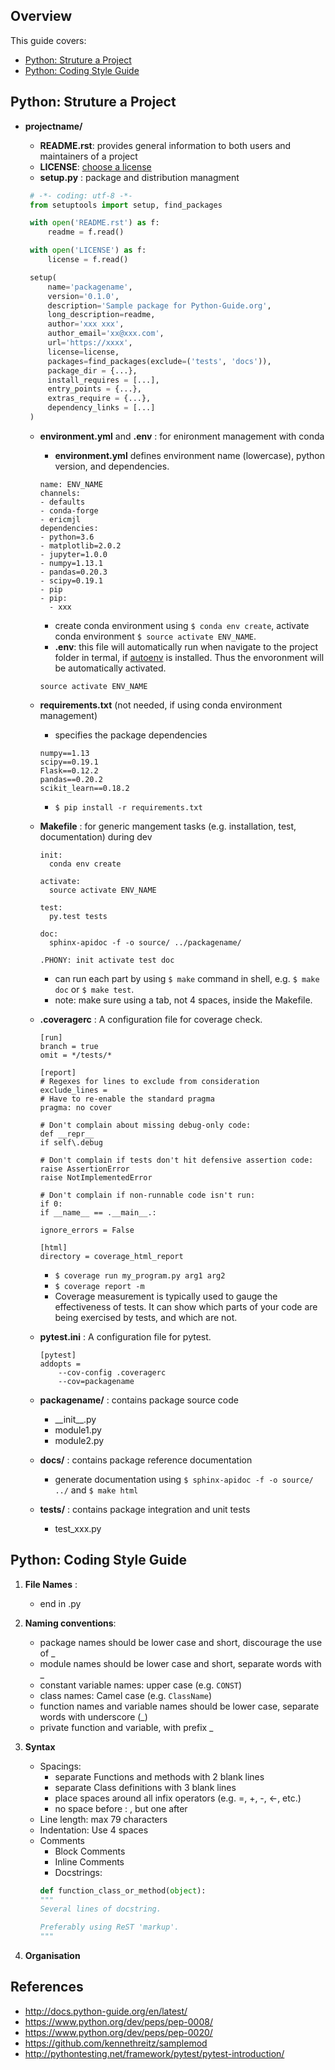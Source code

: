 ## Overview
This guide covers: 
* [Python: Struture a Project](https://github.com/chenkonturek/CodingGuides/blob/master/Python_project_guide.md#python-struture-project)  
* [Python: Coding Style Guide](https://github.com/chenkonturek/CodingGuides/blob/master/Python_project_guide.md#python-coding-style-guide)


## Python: Struture a Project 
* **projectname/**
  * **README.rst**: provides general information to both users and maintainers of a project 
  * **LICENSE**: [choose a license](http://choosealicense.com/)  
  * **setup.py** : package and distribution managment 
  ```python
   # -*- coding: utf-8 -*-
   from setuptools import setup, find_packages

   with open('README.rst') as f:
       readme = f.read()

   with open('LICENSE') as f:
       license = f.read()

   setup(
       name='packagename',
       version='0.1.0',
       description='Sample package for Python-Guide.org',
       long_description=readme,
       author='xxx xxx',
       author_email='xx@xxx.com',
       url='https://xxxx',
       license=license,
       packages=find_packages(exclude=('tests', 'docs')),
       package_dir = {...},
       install_requires = [...],
       entry_points = {...},
       extras_require = {...},
       dependency_links = [...]
   )
  ```

  * **environment.yml** and **.env** :  for enironment management with conda 
      * **environment.yml** defines environment name (lowercase), python version, and dependencies. 
      ```
      name: ENV_NAME 
      channels:
      - defaults
      - conda-forge
      - ericmjl
      dependencies:
      - python=3.6
      - matplotlib=2.0.2
      - jupyter=1.0.0
      - numpy=1.13.1
      - pandas=0.20.3
      - scipy=0.19.1
      - pip
      - pip: 
        - xxx
      ```

      * create conda environment using `$ conda env create`, activate conda environment `$ source activate ENV_NAME`. 
      * **.env**: this file will automatically run when navigate to the project folder in termal, if [autoenv](https://github.com/kennethreitz/autoenv ) is installed. Thus the envoronment will be automatically activated.  
      ```
      source activate ENV_NAME
      ```

  * **requirements.txt** (not needed, if using conda environment management) 
    * specifies the package dependencies  
    ```
    numpy==1.13
    scipy==0.19.1
    Flask==0.12.2
    pandas==0.20.2
    scikit_learn==0.18.2
    ```
    * `$ pip install -r requirements.txt`  
   
    
  * **Makefile** : for generic mangement tasks (e.g. installation, test, documentation) during dev 
    ```
    init:
      conda env create
      
    activate:   
      source activate ENV_NAME

    test:
      py.test tests

    doc: 
      sphinx-apidoc -f -o source/ ../packagename/ 
    
    .PHONY: init activate test doc 
    ```
    * can run each part by using `$ make` command in shell, e.g. `$ make doc` or `$ make test`. 
    * note: make sure using a tab, not 4 spaces, inside the Makefile. 
  * **.coveragerc** : A configuration file for coverage check. 
    ```
    [run]
    branch = true
    omit = */tests/*

    [report]
    # Regexes for lines to exclude from consideration
    exclude_lines =
    # Have to re-enable the standard pragma
    pragma: no cover

    # Don't complain about missing debug-only code:
    def __repr__
    if self\.debug

    # Don't complain if tests don't hit defensive assertion code:
    raise AssertionError
    raise NotImplementedError

    # Don't complain if non-runnable code isn't run:
    if 0:
    if __name__ == .__main__.:

    ignore_errors = False

    [html]
    directory = coverage_html_report
    ```
    
    * `$ coverage run my_program.py arg1 arg2`
    * `$ coverage report -m` 
    * Coverage measurement is typically used to gauge the effectiveness of tests. It can show which parts of your code are being exercised by tests, and which are not.
  * **pytest.ini** : A configuration file for pytest.
    ```
    [pytest]
    addopts =
        --cov-config .coveragerc 
        --cov=packagename
    ```
  
  * **packagename/** : contains package source code 
    * \_\_init\_\_.py
    * module1.py
    * module2.py
  * **docs/** : contains package reference documentation 
    * generate documentation using `$ sphinx-apidoc -f -o source/ ../` and `$ make html`
    
  * **tests/** : contains package integration and unit tests  
    * test_xxx.py


## Python: Coding Style Guide 

1. **File Names** : 
   * end in .py 
2. **Naming conventions**: 
   * package names should be lower case and short, discourage the use of _ 
   * module names should be lower case and short, separate words with _ 
   * constant variable names: upper case (e.g. `CONST`)
   * class names: Camel case (e.g. `ClassName`) 
   * function names and variable names should be lower case, separate words with underscore (_) 
   * private function and variable, with prefix _  


3. **Syntax** 
    * Spacings:  
      * separate Functions and methods with 2 blank lines
      * separate Class definitions with 3 blank lines
      * place spaces around all infix operators (e.g. =, +, -, <-, etc.) 
      * no space before : , but one after 
    * Line length:  max 79 characters 
    * Indentation: Use 4 spaces  
    * Comments 
      * Block Comments  
      * Inline Comments   
      * Docstrings: 
      ```python 
      def function_class_or_method(object):
      """
      Several lines of docstring.

      Preferably using ReST 'markup'.
      """
      ```
      
 4. **Organisation** 

## References 
* http://docs.python-guide.org/en/latest/
* https://www.python.org/dev/peps/pep-0008/
* https://www.python.org/dev/peps/pep-0020/
* https://github.com/kennethreitz/samplemod 
* http://pythontesting.net/framework/pytest/pytest-introduction/




